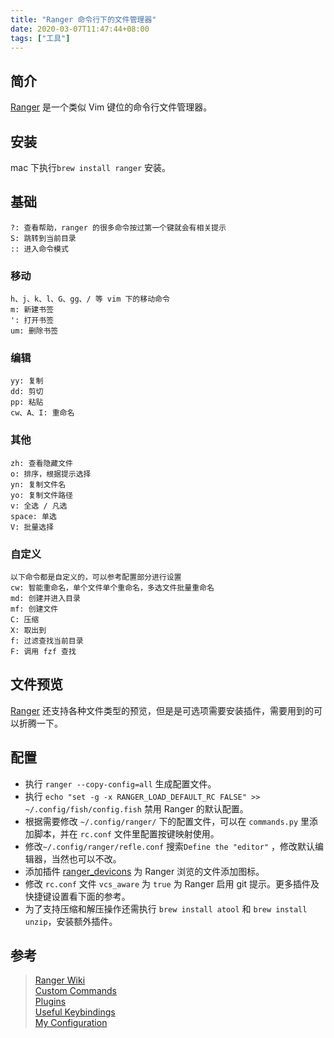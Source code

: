 ```yaml
---
title: "Ranger 命令行下的文件管理器"
date: 2020-03-07T11:47:44+08:00
tags: ["工具"]
---
```


## 简介

[Ranger](https://github.com/ranger/ranger) 是一个类似 Vim 键位的命令行文件管理器。

## 安装

mac 下执行`brew install ranger` 安装。

## 基础

```
?: 查看帮助，ranger 的很多命令按过第一个键就会有相关提示
S: 跳转到当前目录
:: 进入命令模式
```

### 移动

```
h、j、k、l、G、gg、/ 等 vim 下的移动命令
m: 新建书签
': 打开书签
um: 删除书签
```

### 编辑

```
yy: 复制
dd: 剪切
pp: 粘贴
cw、A、I: 重命名
```

### 其他

```
zh: 查看隐藏文件
o: 排序，根据提示选择
yn: 复制文件名
yo: 复制文件路径
v: 全选 / 凡选
space: 单选
V: 批量选择
```

### 自定义

```
以下命令都是自定义的，可以参考配置部分进行设置
cw: 智能重命名，单个文件单个重命名，多选文件批量重命名
md: 创建并进入目录
mf: 创建文件
C: 压缩
X: 取出到
f: 过滤查找当前目录
F: 调用 fzf 查找
```

## 文件预览

[Ranger](https://github.com/ranger/ranger) 还支持各种文件类型的预览，但是是可选项需要安装插件，需要用到的可以折腾一下。

## 配置

- 执行 `ranger --copy-config=all` 生成配置文件。
- 执行 `echo "set -g -x RANGER_LOAD_DEFAULT_RC FALSE" >> ~/.config/fish/config.fish` 禁用 Ranger 的默认配置。
- 根据需要修改 `~/.config/ranger/` 下的配置文件，可以在 `commands.py` 里添加脚本，并在 `rc.conf` 文件里配置按键映射使用。
- 修改`~/.config/ranger/refle.conf` 搜索`Define the "editor"` ，修改默认编辑器，当然也可以不改。
- 添加插件 [ranger_devicons](https://github.com/alexanderjeurissen/ranger_devicons) 为 Ranger 浏览的文件添加图标。
- 修改 `rc.conf` 文件 `vcs_aware` 为 `true` 为 Ranger 启用 git 提示。更多插件及快捷键设置看下面的参考。
- 为了支持压缩和解压操作还需执行 `brew install atool` 和 `brew install unzip`，安装额外插件。

## 参考

> [Ranger Wiki](https://github.com/ranger/ranger/wiki)  
> [Custom Commands](https://github.com/ranger/ranger/wiki/Custom-Commands)  
> [Plugins](https://github.com/ranger/ranger/wiki/Plugins)  
> [Useful Keybindings](https://github.com/ranger/ranger/wiki/Keybindings)  
> [My Configuration](https://github.com/OrionPax19970905/.config/tree/master/ranger)

